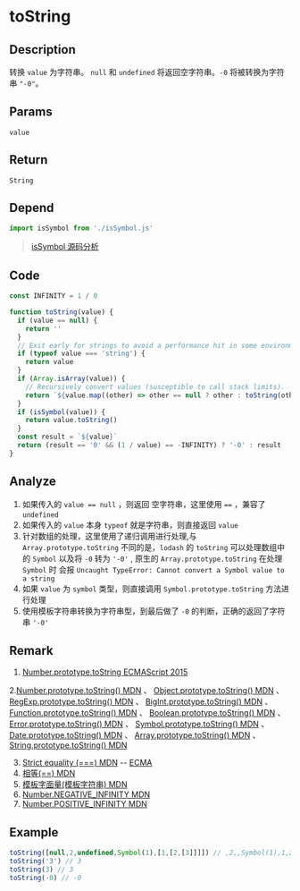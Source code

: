 # toString 

## Description 
转换 `value` 为字符串。 `null` 和 `undefined` 将返回空字符串。`-0` 将被转换为字符串 `"-0"`。
## Params
`value`
## Return
`String`
## Depend
```js
import isSymbol from './isSymbol.js'
```
> [isSymbol 源码分析](./isSymbol.md)
>

## Code
```js
const INFINITY = 1 / 0

function toString(value) {
  if (value == null) {
    return ''
  }
  // Exit early for strings to avoid a performance hit in some environments.
  if (typeof value === 'string') {
    return value
  }
  if (Array.isArray(value)) {
    // Recursively convert values (susceptible to call stack limits).
    return `${value.map((other) => other == null ? other : toString(other))}`
  }
  if (isSymbol(value)) {
    return value.toString()
  }
  const result = `${value}`
  return (result == '0' && (1 / value) == -INFINITY) ? '-0' : result
}
```
## Analyze
1. 如果传入的 `value == null` ，则返回 空字符串，这里使用 `==` ，兼容了 `undefined`
2. 如果传入的 `value` 本身 `typeof` 就是字符串，则直接返回 `value`
3. 针对数组的处理，这里使用了递归调用进行处理,与 `Array.prototype.toString` 不同的是，`lodash` 的 `toString` 可以处理数组中的 `Symbol` 以及将 `-0` 转为 `'-0'` , 原生的 `Array.prototype.toString` 在处理 `Symbol` 时 会报 `Uncaught TypeError: Cannot convert a Symbol value to a string`
4. 如果 `value` 为 `symbol` 类型，则直接调用 `Symbol.prototype.toString` 方法进行处理
5. 使用模板字符串转换为字符串型，到最后做了 `-0` 的判断，正确的返回了字符串 `'-0'`

## Remark
1. [Number.prototype.toString ECMAScript 2015](https://262.ecma-international.org/6.0/#sec-number.prototype.tostring)

2.[Number.prototype.toString() MDN](https://developer.mozilla.org/zh-CN/docs/Web/JavaScript/Reference/Global_Objects/Number/toString) 、 [Object.prototype.toString() MDN](https://developer.mozilla.org/zh-CN/docs/Web/JavaScript/Reference/Global_Objects/Object/toString) 、 [RegExp.prototype.toString() MDN](https://developer.mozilla.org/zh-CN/docs/Web/JavaScript/Reference/Global_Objects/RegExp/toString) 、 [BigInt.prototype.toString() MDN](https://developer.mozilla.org/zh-CN/docs/Web/JavaScript/Reference/Global_Objects/BigInt/toString) 、 [Function.prototype.toString() MDN](https://developer.mozilla.org/zh-CN/docs/Web/JavaScript/Reference/Global_Objects/Function/toString) 、 [Boolean.prototype.toString() MDN](https://developer.mozilla.org/zh-CN/docs/Web/JavaScript/Reference/Global_Objects/Boolean/toString)  、 [Error.prototype.toString() MDN](https://developer.mozilla.org/zh-CN/docs/Web/JavaScript/Reference/Global_Objects/Error/toString) 、 [Symbol.prototype.toString() MDN](https://developer.mozilla.org/zh-CN/docs/Web/JavaScript/Reference/Global_Objects/Symbol/toString) 、 [Date.prototype.toString() MDN](https://developer.mozilla.org/zh-CN/docs/Web/JavaScript/Reference/Global_Objects/Date/toString) 、 [Array.prototype.toString() MDN](https://developer.mozilla.org/zh-CN/docs/Web/JavaScript/Reference/Global_Objects/Array/toString) 、 [String.prototype.toString() MDN](https://developer.mozilla.org/zh-CN/docs/Web/JavaScript/Reference/Global_Objects/String/toString)

3. [Strict equality (===) MDN](https://developer.mozilla.org/zh-CN/docs/Web/JavaScript/Reference/Operators/Strict_equality) -- [ECMA](https://262.ecma-international.org/5.1/#sec-11.9.6)
4. [相等(==) MDN](https://developer.mozilla.org/zh-CN/docs/Web/JavaScript/Reference/Operators/%E7%9B%B8%E7%AD%89)
5. [模板字面量(模板字符串) MDN](https://developer.mozilla.org/zh-CN/docs/Web/JavaScript/Reference/template_strings)
6. [Number.NEGATIVE_INFINITY MDN](https://developer.mozilla.org/zh-CN/docs/Web/JavaScript/Reference/Global_Objects/Number/NEGATIVE_INFINITY)
7. [Number.POSITIVE_INFINITY MDN](https://developer.mozilla.org/zh-CN/docs/Web/JavaScript/Reference/Global_Objects/Number/POSITIVE_INFINITY)
## Example
```js
toString([null,2,undefined,Symbol(1),[1,[2,[3]]]]) // ,2,,Symbol(1),1,2,3
toString('3') // 3
toString(3) // 3
toString(-0) // -0
```
